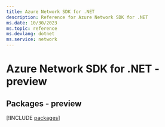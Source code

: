 ```yaml
---
title: Azure Network SDK for .NET
description: Reference for Azure Network SDK for .NET
ms.date: 10/30/2023
ms.topic: reference
ms.devlang: dotnet
ms.service: network
---
```

# Azure Network SDK for .NET - preview
## Packages - preview
[!INCLUDE [packages](network-index.md)]